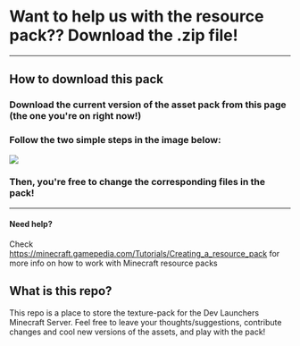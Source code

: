 # Want to help us with the resource pack?? Download the .zip file!

---

## How to download this pack
### Download the current version of the asset pack from __this__ page (the one you're on right now!)
### Follow the two simple steps in the image below:
[![](https://cdn.discordapp.com/attachments/705526685134487614/785335049695658004/download_1.png)](Screenshot)


### Then, you're free to change the corresponding files in the pack!

---

#### Need help?
Check https://minecraft.gamepedia.com/Tutorials/Creating_a_resource_pack for more info on how to work with Minecraft resource packs

## What is this repo?
This repo is a place to store the texture-pack for the Dev Launchers Minecraft Server.
Feel free to leave your thoughts/suggestions, contribute changes and cool new versions of the assets, and play with the pack!

